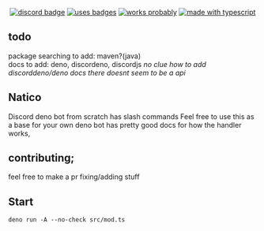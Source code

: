 <div align="center">

[![discord badge](https://img.shields.io/badge/Join%20the-Discord-blue?style=for-the-badge)](https://discord.gg/mY8zTARu4g)
[![uses badges](https://img.shields.io/badge/Uses-Badges-yellow?style=for-the-badge)](https://shields.io)
[![works probably](https://img.shields.io/badge/Works-Probably-green?style=for-the-badge)](https://shields.io)
[![made with typescript](https://img.shields.io/badge/Made%20With-Typescript-orange?style=for-the-badge)](https://www.typescriptlang.org/)

</div>

## todo

package searching to add: maven?(java)  
docs to add: deno, discordeno, discordjs
_no clue how to add discorddeno/deno docs there doesnt seem to be a api_

## Natico

Discord deno bot from scratch has slash commands
Feel free to use this as a base for your own deno bot has pretty good docs for how the handler works,

## contributing;

feel free to make a pr fixing/adding stuff

## Start

```
deno run -A --no-check src/mod.ts
```
